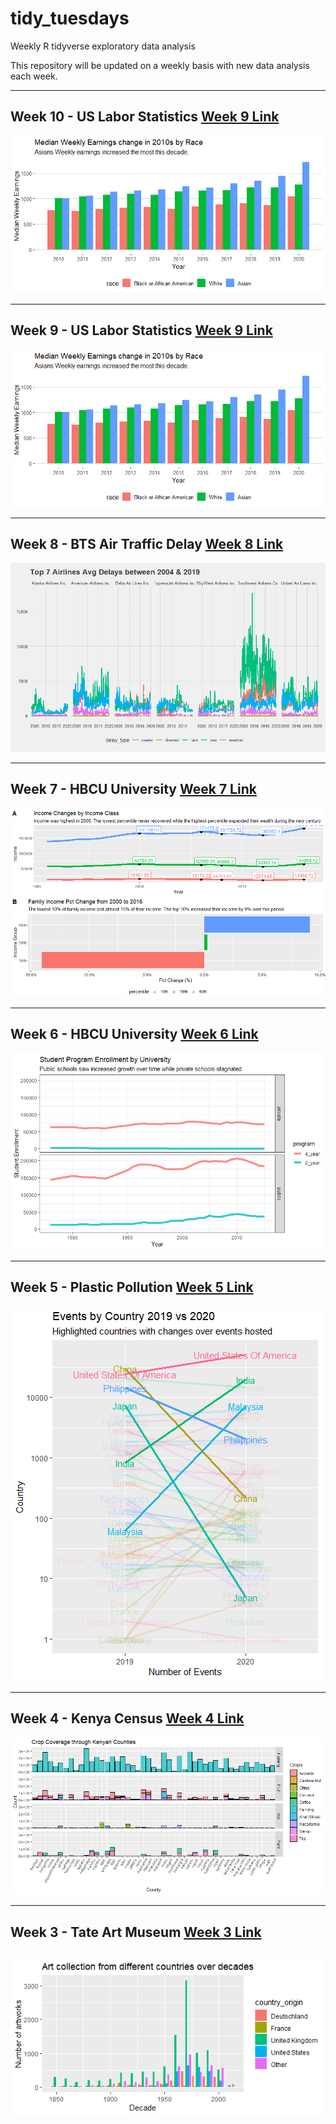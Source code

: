 # tidy_tuesdays
Weekly R tidyverse exploratory data analysis

This repository will be updated on a weekly basis with new data analysis each week. 

----------------------------------------------------------------------------------
## Week 10 - US Labor Statistics [Week 9 Link](https://github.com/Tgordon523/tidy_tuesdays/tree/main/02-23-2021)
![Notable Plot](https://github.com/Tgordon523/tidy_tuesdays/blob/main/02-23-2021/plots/race_weekly_earnings.png)

----------------------------------------------------------------------------------
## Week 9 - US Labor Statistics [Week 9 Link](https://github.com/Tgordon523/tidy_tuesdays/tree/main/02-23-2021)
![Notable Plot](https://github.com/Tgordon523/tidy_tuesdays/blob/main/02-23-2021/plots/race_weekly_earnings.png)

----------------------------------------------------------------------------------
## Week 8 - BTS Air Traffic Delay [Week 8 Link](https://github.com/Tgordon523/tidy_tuesdays/tree/main/02-16-2021)
![Notable Plot](https://github.com/Tgordon523/tidy_tuesdays/blob/main/02-16-2021/plots/Airline_delays.png)

----------------------------------------------------------------------------------
## Week 7 - HBCU University [Week 7 Link](https://github.com/Tgordon523/tidy_tuesdays/tree/main/02-09-2021)
![Notable Plot](https://github.com/Tgordon523/tidy_tuesdays/blob/main/02-09-2021/plots/Income_changes_family.png)

----------------------------------------------------------------------------------
## Week 6 - HBCU University [Week 6 Link](https://github.com/Tgordon523/tidy_tuesdays/tree/main/02-02-2021)
![Notable Plot](https://github.com/Tgordon523/tidy_tuesdays/blob/main/02-02-2021/plots/student_unversity_program_enrollments.png)

----------------------------------------------------------------------------------
## Week 5 - Plastic Pollution [Week 5 Link](https://github.com/Tgordon523/tidy_tuesdays/tree/main/01-26-2021)
![Notable Plot](https://github.com/Tgordon523/tidy_tuesdays/blob/main/01-26-2021/plots/Events_by_Country_2019_vs_2020.png)

----------------------------------------------------------------------------------
## Week 4 - Kenya Census [Week 4 Link](https://github.com/Tgordon523/tidy_tuesdays/tree/main/01-19-2021)
![Notable Plot](https://github.com/Tgordon523/tidy_tuesdays/blob/main/01-19-2021/plots/Crops_Across_Kenyan_Counties.png)

----------------------------------------------------------------------------------
## Week 3 - Tate Art Museum [Week 3 Link](https://github.com/Tgordon523/tidy_tuesdays/tree/main/01-12-2021)
![Notable Plot](https://github.com/Tgordon523/tidy_tuesdays/blob/main/01-12-2021/plots/Art_Collection_changes_over_years.png)
----------------------------------------------------------------------------------